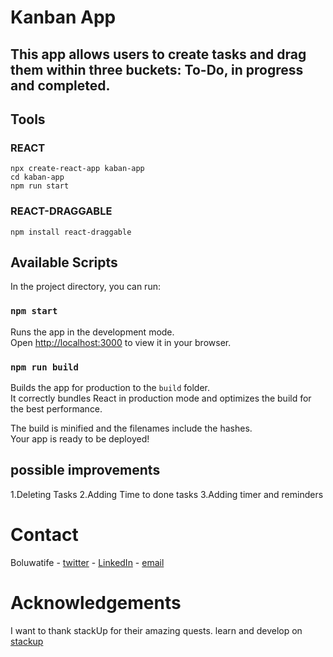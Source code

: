 # Kanban App

## This app allows users to create tasks and drag them within three buckets: To-Do, in progress and completed.

## Tools

### REACT

```shell
npx create-react-app kaban-app
cd kaban-app
npm run start
```

### REACT-DRAGGABLE

```shell
npm install react-draggable
```

## Available Scripts

In the project directory, you can run:

### `npm start`

Runs the app in the development mode.\
Open [http://localhost:3000](http://localhost:3000) to view it in your browser.

### `npm run build`

Builds the app for production to the `build` folder.\
It correctly bundles React in production mode and optimizes the build for the best performance.

The build is minified and the filenames include the hashes.\
Your app is ready to be deployed!

## possible improvements

1.Deleting Tasks
2.Adding Time to done tasks
3.Adding timer and reminders

# Contact

Boluwatife - [twitter](https://twitter.com/Gammatiff05 "twitter") - [LinkedIn](https://www.linkedin.com/in/boluwatife-aminutaiwo-7566b5220/ "linkedIn") - [email](https://mail.google.com/mail/u/0/#inbox?compose=DmwnWrRnZMzZcMHqMDvHssWLRNfDGVcnDJbhmpdNnDjFXwcdQFvMWPzPHltTLwftqHjNGwqhBPjQ "gmail")

# Acknowledgements

I want to thank stackUp for their amazing quests. learn and develop on [stackup](https://app.stackup.dev/dashboard)
